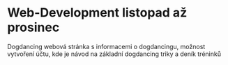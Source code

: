 # Web-Development listopad až prosinec
Dogdancing 
webová stránka s informacemi o dogdancingu, možnost vytvoření účtu, kde je návod na základní dogdancing triky a deník tréninků